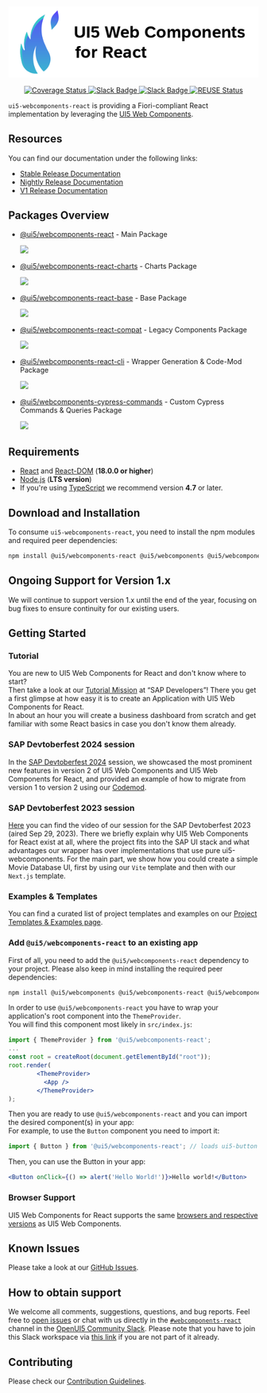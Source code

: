 <a name="top"></a>

<p align="center">
  <img src="https://raw.githubusercontent.com/SAP/ui5-webcomponents-react/main/assets/Logo-Sticker.png" alt="UI5 Web Components for React Logo" />
</p>
<p align="center">
  <a href='https://coveralls.io/github/SAP/ui5-webcomponents-react'>
    <img src='https://coveralls.io/repos/github/SAP/ui5-webcomponents-react/badge.svg' alt='Coverage Status' />
  </a>
  <a href="https://ui5-slack-invite.cfapps.eu10.hana.ondemand.com/" target="_blank">
      <img alt="Slack Badge" src="https://badgen.net/badge/slack/Join OpenUI5 Slack workspace/blue?icon=slack">
    </a>
  <a href="https://openui5.slack.com/archives/CSQEJ2J04" target="_blank">
    <img alt="Slack Badge" src="https://badgen.net/badge/slack/webcomponents-react/orange?icon=slack">
  </a>
  <a href="https://api.reuse.software/info/github.com/SAP/ui5-webcomponents-react" target="_blank">
    <img alt="REUSE Status" src="https://api.reuse.software/badge/github.com/SAP/ui5-webcomponents-react"/>
  </a>
</p>

`ui5-webcomponents-react` is providing a Fiori-compliant React implementation by leveraging the [UI5 Web Components](https://github.com/SAP/ui5-webcomponents).

## Resources

You can find our documentation under the following links:

- [Stable Release Documentation](https://sap.github.io/ui5-webcomponents-react/)
- [Nightly Release Documentation](https://sap.github.io/ui5-webcomponents-react/nightly/)
- [V1 Release Documentation](https://sap.github.io/ui5-webcomponents-react/v1/)

## Packages Overview

- [@ui5/webcomponents-react](https://github.com/SAP/ui5-webcomponents-react/tree/main/packages/main) - Main Package

  [![](https://badgen.net/npm/v/@ui5/webcomponents-react?icon=npm)](https://www.npmjs.com/package/@ui5/webcomponents-react)

- [@ui5/webcomponents-react-charts](https://github.com/SAP/ui5-webcomponents-react/tree/main/packages/charts) - Charts Package

  [![](https://badgen.net/npm/v/@ui5/webcomponents-react-charts?icon=npm)](https://www.npmjs.com/package/@ui5/webcomponents-react-charts)

- [@ui5/webcomponents-react-base](https://github.com/SAP/ui5-webcomponents-react/tree/main/packages/base) - Base Package

  [![](https://badgen.net/npm/v/@ui5/webcomponents-react-base?icon=npm)](https://www.npmjs.com/package/@ui5/webcomponents-react-base)

- [@ui5/webcomponents-react-compat](https://github.com/SAP/ui5-webcomponents-react/tree/main/packages/compat) - Legacy Components Package

  [![](https://badgen.net/npm/v/@ui5/webcomponents-react-compat?icon=npm)](https://www.npmjs.com/package/@ui5/webcomponents-react-compat)

- [@ui5/webcomponents-react-cli](https://github.com/SAP/ui5-webcomponents-react/tree/main/packages/cli) - Wrapper Generation & Code-Mod Package

  [![](https://badgen.net/npm/v/@ui5/webcomponents-react-cli?icon=npm)](https://www.npmjs.com/package/@ui5/webcomponents-react-cli)

- [@ui5/webcomponents-cypress-commands](https://github.com/SAP/ui5-webcomponents-react/tree/main/packages/cypress-commands) - Custom Cypress Commands & Queries Package

  [![](https://badgen.net/npm/v/@ui5/webcomponents-cypress-commands?icon=npm)](https://www.npmjs.com/package/@ui5/webcomponents-cypress-commands)

<!-- *********************************************************************** -->

<a name="requirements"></a>

## Requirements

- [React](https://www.npmjs.com/package/react) and [React-DOM](https://www.npmjs.com/package/react-dom) (**18.0.0 or higher**)
- [Node.js](https://nodejs.org/) (**LTS version**)
- If you're using [TypeScript](https://www.typescriptlang.org/) we recommend version **4.7** or later.

<!-- *********************************************************************** -->

<a name="download"></a>

## Download and Installation

To consume `ui5-webcomponents-react`, you need to install the npm modules and required peer dependencies:

```sh
npm install @ui5/webcomponents-react @ui5/webcomponents @ui5/webcomponents-fiori
```

## Ongoing Support for Version 1.x

We will continue to support version 1.x until the end of the year, focusing on bug fixes to ensure continuity for our existing users.

<!-- *********************************************************************** -->

## Getting Started

### Tutorial

You are new to UI5 Web Components for React and don't know where to start?<br />
Then take a look at our [Tutorial Mission](https://developers.sap.com/mission.react-spa.html) at “SAP Developers”!
There you get a first glimpse at how easy it is to create an Application with UI5 Web Components for React.<br />
In about an hour you will create a business dashboard from scratch and get familiar with some React basics in case you don't know them already.

### SAP Devtoberfest 2024 session

In the [SAP Devtoberfest 2024](https://www.youtube.com/watch?v=lvpN3eK39h8) session, we showcased the most prominent new features in version 2 of UI5 Web Components and UI5 Web Components for React, and provided an example of how to migrate from version 1 to version 2 using our [Codemod](https://sap.github.io/ui5-webcomponents-react/v2/?path=/docs/migration-guide--docs#codemod).

### SAP Devtoberfest 2023 session

[Here](https://www.youtube.com/watch?v=zyOxgjoSnGw) you can find the video of our session for the SAP Devtoberfest 2023 (aired Sep 29, 2023). There we briefly explain why UI5 Web Components for React exist at all, where the project fits into the SAP UI stack and what advantages our wrapper has over implementations that use pure ui5-webcomponents.
For the main part, we show how you could create a simple Movie Database UI, first by using our `Vite` template and then with our `Next.js` template.

### Examples & Templates

You can find a curated list of project templates and examples on our [Project Templates & Examples page](https://sap.github.io/ui5-webcomponents-react/v2/?path=/docs/project-templates-examples--docs).

### Add `@ui5/webcomponents-react` to an existing app

First of all, you need to add the `@ui5/webcomponents-react` dependency to your project. Please also keep in mind installing the required peer dependencies:

```sh
npm install @ui5/webcomponents @ui5/webcomponents-react @ui5/webcomponents-fiori
```

In order to use `@ui5/webcomponents-react` you have to wrap your application's root component into the `ThemeProvider`.<br/>
You will find this component most likely in `src/index.js`:

```jsx
import { ThemeProvider } from '@ui5/webcomponents-react';
...
const root = createRoot(document.getElementById("root"));
root.render(
        <ThemeProvider>
          <App />
        </ThemeProvider>
);
```

Then you are ready to use `@ui5/webcomponents-react` and you can import the desired component(s) in your app:<br />
For example, to use the `Button` component you need to import it:

```jsx
import { Button } from '@ui5/webcomponents-react'; // loads ui5-button wrapped in a ui5-webcomponents-react component
```

Then, you can use the Button in your app:

```jsx
<Button onClick={() => alert('Hello World!')}>Hello world!</Button>
```

### Browser Support

UI5 Web Components for React supports the same [browsers and respective versions](https://github.com/SAP/ui5-webcomponents#browser-support) as UI5 Web Components.

<!-- *********************************************************************** -->

<a name="issues"></a>

## Known Issues

Please take a look at our [GitHub Issues](https://github.com/SAP/ui5-webcomponents-react/issues).

<!-- *********************************************************************** -->

<a name="support"></a>

## How to obtain support

We welcome all comments, suggestions, questions, and bug reports. Feel free to [open issues](https://github.com/SAP/ui5-webcomponents-react/issues/new/choose) or chat with us directly in the [`#webcomponents-react`](https://openui5.slack.com/archives/CSQEJ2J04) channel in the
[OpenUI5 Community Slack](https://ui5-slack-invite.cfapps.eu10.hana.ondemand.com/).
Please note that you have to join this Slack workspace via [this link](https://ui5-slack-invite.cfapps.eu10.hana.ondemand.com/) if you are not part of it already.

<!-- *********************************************************************** -->

<a name="contributing"></a>

## Contributing

Please check our [Contribution Guidelines](/CONTRIBUTING.md).
